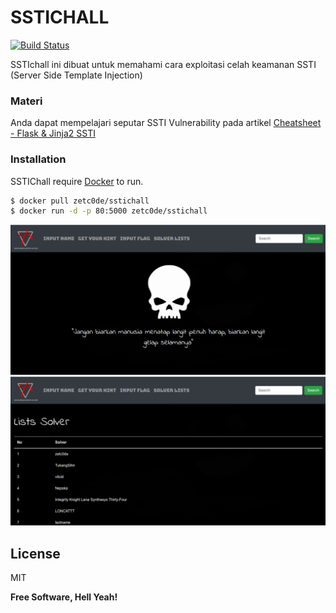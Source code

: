 # SSTICHALL
[![Build Status](https://travis-ci.org/joemccann/dillinger.svg?branch=master)](https://travis-ci.org/joemccann/dillinger)

SSTIchall ini dibuat untuk memahami cara exploitasi celah keamanan SSTI (Server Side Template Injection)

### Materi
Anda dapat mempelajari seputar SSTI Vulnerability pada artikel [Cheatsheet - Flask & Jinja2 SSTI](https://pequalsnp-team.github.io/cheatsheet/flask-jinja2-ssti)
### Installation

SSTIChall require [Docker](https://www.docker.com/) to run.


```sh
$ docker pull zetc0de/sstichall
$ docker run -d -p 80:5000 zetc0de/sstichall
```

![landing page](https://raw.githubusercontent.com/zetc0de/sstichall/master/ss/landing.png)
![solver list](https://raw.githubusercontent.com/zetc0de/sstichall/master/ss/solver.png)

License
----

MIT


**Free Software, Hell Yeah!**
